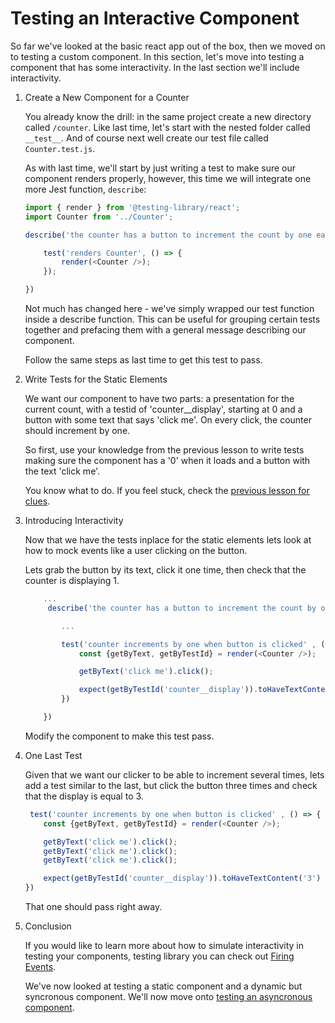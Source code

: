 # Testing an Interactive Component

So far we've looked at the basic react app out of the box, then we moved on to testing a custom component. In this section, let's move into testing a component that has some interactivity. In the last section we'll include interactivity. 

1. Create a New Component for a Counter

    You already know the drill: in the same project create a new directory called `/counter`. Like last time, let's start with the nested folder called `__test__`. And of course next well create our test file called `Counter.test.js`. 

    As with last time, we'll start by just writing a test to make sure our component renders properly, however, this time we will integrate one more Jest function, `describe`:

    ``` javascript
    import { render } from '@testing-library/react';
    import Counter from '../Counter';
    
    describe('the counter has a button to increment the count by one each time its clicked', () => {

        test('renders Counter', () => {
            render(<Counter />);
        });

    })

    ```
    Not much has changed here - we've simply wrapped our test function inside a describe function. This can be useful for grouping certain tests together and prefacing them with a general message describing our component. 

    Follow the same steps as last time to get this test to pass. 

2. Write Tests for the Static Elements

    We want our component to have two parts: a presentation for the current count, with a testid of 'counter__display', starting at 0 and a button with some text that says 'click me'. On every click, the counter should increment by one. 

    So first, use your knowledge from the previous lesson to write tests making sure the component has a '0' when it loads and a button with the text 'click me'. 

    You know what to do. If you feel stuck, check the [previous lesson for clues](https://github.com/werner33/AdvancedBasicsForWeb/blob/main/TDDWithTestingLibrary.md). 

3. Introducing Interactivity

    Now that we have the tests inplace for the static elements lets look at how to mock events like a user clicking on the button. 

    Lets grab the button by its text, click it one time, then check that the counter is displaying 1.

    ``` javascript
        ...
         describe('the counter has a button to increment the count by one each time its clicked', () => {

            ...

            test('counter increments by one when button is clicked' , () => {
                const {getByText, getByTestId} = render(<Counter />);

                getByText('click me').click();

                expect(getByTestId('counter__display')).toHaveTextContent('1')
            })

        })
    ```

    Modify the component to make this test pass. 

4. One Last Test

    Given that we want our clicker to be able to increment several times, lets add a test similar to the last, but click the button three times and check that the display is equal to 3. 

    ``` javascript
     test('counter increments by one when button is clicked' , () => {
        const {getByText, getByTestId} = render(<Counter />);

        getByText('click me').click();
        getByText('click me').click();
        getByText('click me').click();

        expect(getByTestId('counter__display')).toHaveTextContent('3')
    })
    ```

    That one should pass right away. 

5. Conclusion 

    If you would like to learn more about how to simulate interactivity in testing your components, testing library you can check out [Firing Events](https://testing-library.com/docs/dom-testing-library/api-events/).

    We've now looked at testing a static component and a dynamic but syncronous component. We'll now move onto [testing an asyncronous component](https://github.com/werner33/AdvancedBasicsForWeb/blob/main/TestingAnAsyncrounousComponent.md). 
